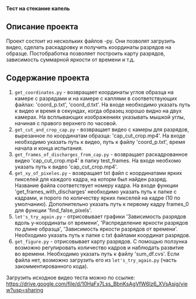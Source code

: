 **Тест на стекание капель**
## Описание проекта
Проект состоит из нескольких файлов -py. Они позволят загрузить видео, 
сделать раскадровку и получить координаты разрядов на образце. Постобработка 
позволяет построить карту разрядов, зависимость суммарной яркости от времени и т.д.
## Содержание проекта
1. `get_coordinates.py` - возвращает координаты углов образца на камере с разрядами
и на камере с каплями в соответствующих файлах: 'coord_p.txt', 'coord_d.txt'. На входе необходимо
указать путь к видео и время в секундах, когда образец хорошо видно на двух камерах. На всплывающих изображениях указывать 
мышкой углы, начиная с правого верхнего по часовой.
2. `get_cut_and_crop_cap.py` - возвращает видео с камеры для разрядов, вырезанное по координатам образца: 'cap_cut_crop.mp4'.
На входе необходимо указать путь к видео, путь к файлу 'coord_p.txt', время начала и конца испытания.
3. `get_frames_of_discharges_from_cap.py` - возвращает раскадрованное видео 'cap_cut_crop.mp4' в папку test_frames.
На входе необхомо указать путь к видео 'cap_cut_crop.mp4'.
4. `get_xy_of_pixeles.py` - возвращает txt файл с координатами ярких пикселей для каждого
кадра, на которм был найден разряд. Название файла соответствует номеру кадра. На входе функции 'get_frames_with_discharges'
необходимо указать путь к папке с кадрами, и порого по количеству ярких пикселей на кадре (10 по умолчанию). Дополнительно указать путь 
к первому кадру frames_0 для функции 'find_false_pixels'.
5. `let's_try_again.py` - отрисовывает графики 'Зависимость разрядов вдоль y-координаты от времени',
'Распределение яркости разрядов по длине образца', 'Зависимость яркости разрядов от времени'. Необходимо
указать путь к папке с txt файлами координат разрядов.
6. `get_figure.py` - отрисовывает карту разрядов. С помощью ползунка возможно регулировать количество
кадров и наблюдать развитие во времени. Необходимо указать путь к файлу 'sum_df.cvs'. Если файла нет,
возможно загрузить его из `let's_try_again.py` (часть закомментированного кода).

Загрузить исходное видео теста можно по ссылке: https://drive.google.com/file/d/10HaFx7Lss_BbnKsAgVfW6lz6_XVsAsjg/view?usp=sharing


